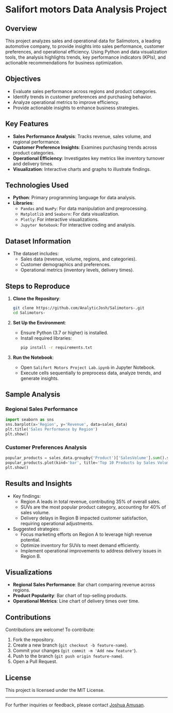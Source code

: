 # Salifort motors Data Analysis Project

## **Overview**

This project analyzes sales and operational data for Salimotors, a leading automotive company, to provide insights into sales performance, customer preferences, and operational efficiency. Using Python and data visualization tools, the analysis highlights trends, key performance indicators (KPIs), and actionable recommendations for business optimization.

## **Objectives**

- Evaluate sales performance across regions and product categories.
- Identify trends in customer preferences and purchasing behavior.
- Analyze operational metrics to improve efficiency.
- Provide actionable insights to enhance business strategies.

## **Key Features**

- **Sales Performance Analysis**: Tracks revenue, sales volume, and regional performance.
- **Customer Preference Insights**: Examines purchasing trends across product categories.
- **Operational Efficiency**: Investigates key metrics like inventory turnover and delivery times.
- **Visualization**: Interactive charts and graphs to illustrate findings.

## **Technologies Used**

- **Python**: Primary programming language for data analysis.
- **Libraries**:
  - `Pandas` and `NumPy`: For data manipulation and preprocessing.
  - `Matplotlib` and `Seaborn`: For data visualization.
  - `Plotly`: For interactive visualizations.
  - `Jupyter Notebook`: For interactive coding and analysis.

## **Dataset Information**

- The dataset includes:
  - Sales data (revenue, volume, regions, and categories).
  - Customer demographics and preferences.
  - Operational metrics (inventory levels, delivery times).

## **Steps to Reproduce**

1. **Clone the Repository**:

   ```bash
   git clone https://github.com/AnalyticJosh/Salimotors-.git
   cd Salimotors-
   ```

2. **Set Up the Environment**:

   - Ensure Python (3.7 or higher) is installed.
   - Install required libraries:
     ```bash
     pip install -r requirements.txt
     ```

3. **Run the Notebook**:

   - Open `Salifort Motors Project Lab.ipynb` in Jupyter Notebook.
   - Execute cells sequentially to preprocess data, analyze trends, and generate insights.

## **Sample Analysis**

### Regional Sales Performance

```python
import seaborn as sns
sns.barplot(x='Region', y='Revenue', data=sales_data)
plt.title('Sales Performance by Region')
plt.show()
```

### Customer Preferences Analysis

```python
popular_products = sales_data.groupby('Product')['SalesVolume'].sum().sort_values(ascending=False).head(10)
popular_products.plot(kind='bar', title='Top 10 Products by Sales Volume')
plt.show()
```

## **Results and Insights**

- Key findings:
  - Region A leads in total revenue, contributing 35% of overall sales.
  - SUVs are the most popular product category, accounting for 40% of sales volume.
  - Delivery delays in Region B impacted customer satisfaction, requiring operational adjustments.
- Suggested strategies:
  - Focus marketing efforts on Region A to leverage high revenue potential.
  - Optimize inventory for SUVs to meet demand efficiently.
  - Implement operational improvements to address delivery issues in Region B.

## **Visualizations**

- **Regional Sales Performance**: Bar chart comparing revenue across regions.
- **Product Popularity**: Bar chart of top-selling products.
- **Operational Metrics**: Line chart of delivery times over time.

## **Contributions**

Contributions are welcome! To contribute:

1. Fork the repository.
2. Create a new branch (`git checkout -b feature-name`).
3. Commit your changes (`git commit -m 'Add new feature'`).
4. Push to the branch (`git push origin feature-name`).
5. Open a Pull Request.

## **License**

This project is licensed under the MIT License.

---

For further inquiries or feedback, please contact [Joshua Amusan](mailto\:joshuaanalyst2@gmail.com).

